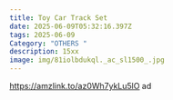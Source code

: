 ```yaml
---
title: Toy Car Track Set
date: 2025-06-09T05:32:16.397Z
tags: 2025-06-09
Category: "OTHERS "
description: 15xx
image: img/81iolbdukql._ac_sl1500_.jpg
---
```

https://amzlink.to/az0Wh7ykLu5lO ad